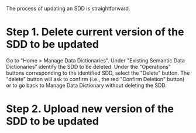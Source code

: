 The process of updating an SDD is straightforward.

# Step 1. Delete current version of the SDD to be updated

Go to "Home > Manage Data Dictionaries". Under "Existing Semantic Data Dictionaries" identify the SDD to be deleted. Under the "Operations" buttons corresponding to the identified SDD, select the "Delete" button. The "delete" button will ask to confirm (i.e., the red "Confirm Deletion" button) or to go back to Manage Data Dictionary without deleting the SDD. 

# Step 2. Upload new version of the SDD to be updated 
